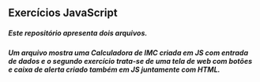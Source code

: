 ## Exercícios JavaScript
##### Este repositório apresenta dois arquivos. 
##### Um arquivo mostra uma Calculadora de IMC criada em JS com entrada de dados e o segundo exercício trata-se de uma tela de web com botões e caixa de alerta criado também em JS juntamente com HTML.
 
